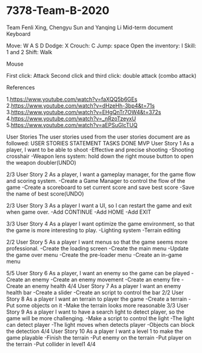 # 7378-Team-B-2020
Team Fenli Xing, Chengyu Sun and Yanqing Li
Mid-term document
Keyboard




Move: W A S D
Dodge: X
Crouch: C
Jump: space
Open the inventory: I
Skill: 1 and 2
Shift: Walk












Mouse


First click: Attack
Second click and third click: double attack (combo attack)


References

1.https://www.youtube.com/watch?v=faXQQ5b6GEs
2.https://www.youtube.com/watch?v=dHzeHh-3bp4&t=71s
3.https://www.youtube.com/watch?v=EHgQnTr7OW4&t=372s
4.https://www.youtube.com/watch?v=_nRzoTzeyxU
5.https://www.youtube.com/watch?v=aEPSuGlcTUQ







User Stories
The user stories used from the user stories document are as followed:
USER STORIES	STATEMENT	TASKS DONE	MVP
User Story 1	As a player, I want to be able to shoot	-Effective and precise shooting
-Shooting crosshair
-Weapon lens system: hold down the right mouse button to open the weapon doubler(UNDO)	


2/3
User Story 2	As a player, I want a gameplay manager, for the game flow and scoring system.	-Create a Game Manager to control the flow of the game
-Create a scoreboard
to set current score and save best score
-Save the name of best score(UNDO)	


2/3
User Story 3	As a player I want a UI, so I can restart the game and exit when game over.	-Add CONTINUE
-Add HOME
-Add EXIT	

3/3
User Story 4	As a player I want optimize the game environment, so that the game is more interesting to play.	-Lighting system
-Terrain editing	

2/2
User Story 5	As a player I want menus so that the game seems more professional.	-Create the loading screen
-Create the main menu
-Update the game over menu
-Create the pre-loader menu
-Create an in-game menu	


5/5
User Story 6	As a player, I want an enemy so the game can be played	-Create an enemy
-Create an enemy movement
-Create an enemy fire 
-Create an enemy health	4/4
User Story 7	As  a player I want an enemy health bar 	-Create a slider 
-Create an script to control the bar	2/2
User Story 8	As a player I want an terrain to player the game	-Create a terrain 
-Put some objects on it 
-Make the terrain looks more reasonable 	3/3
User Story 9	As a player I want to have a search light to detect player, so the game will be more challenging.	-Make a script to control the light
-The light can detect player
-The light moves when detects player
-Objects can block the detection	4/4
User Story 10	As a player I want a level 1 to make the game playable 	-Finish the terrain 
-Put enemy on the terrain 
-Put player on the terrain 
-Put collider in level1	4/4
